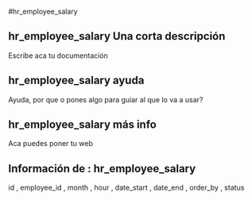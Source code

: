 #hr_employee_salary
## hr_employee_salary Una corta descripción
Escribe aca tu documentación

## hr_employee_salary ayuda
Ayuda, por que o pones algo para guiar al que lo va a usar?

## hr_employee_salary más info
Aca puedes poner tu web

## Información de : hr_employee_salary 
id , 
  employee_id , 
  month , 
  hour , 
  date_start , 
  date_end , 
  order_by , 
  status 
  